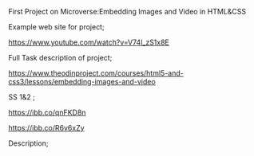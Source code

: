 First Project on Microverse:Embedding Images and Video in HTML&CSS

Example web site for project;

https://www.youtube.com/watch?v=V74l_zS1x8E

Full Task description of project;

https://www.theodinproject.com/courses/html5-and-css3/lessons/embedding-images-and-video

SS 1&2 ;

https://ibb.co/qnFKD8n


https://ibb.co/R6v6xZy



Description;
